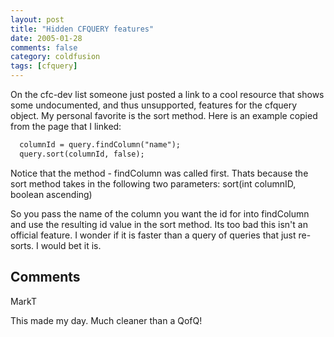 ```yaml
---
layout: post
title: "Hidden CFQUERY features"
date: 2005-01-28
comments: false
category: coldfusion
tags: [cfquery]
---
```

On the cfc-dev list someone just posted a link to a cool resource that shows
some undocumented, and thus unsupported, features for the cfquery object. My
personal favorite is the sort method. Here is an example copied from the page
that I linked:


```cfc
  columnId = query.findColumn("name");
  query.sort(columnId, false);

```


Notice that the method - findColumn was called first. Thats because the sort
method takes in the following two parameters:
sort(int columnID, boolean ascending)

So you pass the name of the column you want the id for into findColumn and use
the resulting id value in the sort method. Its too bad this isn't an official
feature. I wonder if it is faster than a query of queries that just re-sorts.
I would bet it is.

## Comments

MarkT

This made my day. Much cleaner than a QofQ!
